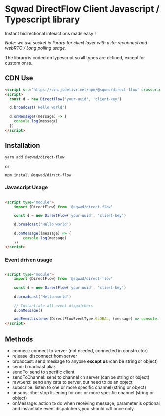 # Sqwad DirectFlow Client Javascript / Typescript library

Instant bidirectional interactions made easy !

*Note: we use socket.io library for client layer with auto-reconnect and webRTC / Long polling usage.*

The library is coded on typescript so all types are defined, except for custom ones.

## CDN Use

```html
<script src="https://cdn.jsdelivr.net/npm/@sqwad/direct-flow" crossorigin="anonymous"></script>
<script>
  const d = new DirectFlow('your-uuid', 'client-key')

  d.broadcast('Hello world')

  d.onMessage((message) => {
    console.log(message)
  })
</script>
```

## Installation

```shell
yarn add @sqwad/direct-flow
```

or

```shell
npm install @sqwad/direct-flow
```

### Javascript Usage

```html

<script type="module">
    import {DirectFlow} from '@sqwad/direct-flow'

    const d = new DirectFlow('your-uuid', 'client-key')

    d.broadcast('Hello world')

    d.onMessage((message) => {
        console.log(message)
    })
</script>
```

### Event driven usage

```html

<script type="module">
    import {DirectFlow} from '@sqwad/direct-flow'

    const d = new DirectFlow('your-uuid', 'client-key')

    d.broadcast('Hello world')

    // Instantiate all event dispatchers
    d.onMessage()

    addEventListener(DirectFlowEventType.GLOBAL, (message) => console.log(message))
</script>
```

## Methods

- connect: connect to server (not needed, connected in constructor)
- release: disconnect from server
- broadcast: send message to anyone **except us** (can be string or object)
- send: broadcast alias
- sendTo: send to specific client
- sendToChannel: send to channel on server (can be string or object)
- rawSend: send any data to server, but need to be an object
- subscribe: listen to one or more specific channel (string or object)
- unsubscribe: stop listening for one or more specific channel (string or object)
- onMessage: action to do when receiving message, parameter is optional and instantiate event dispatchers, you should
  call once only.
